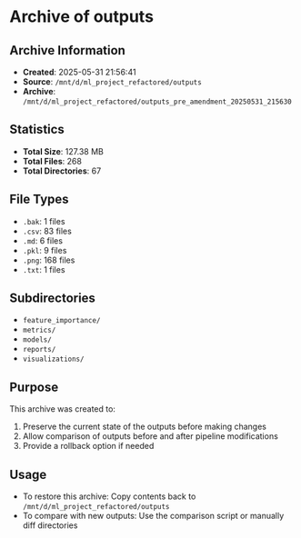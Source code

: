 # Archive of outputs

## Archive Information
- **Created**: 2025-05-31 21:56:41
- **Source**: `/mnt/d/ml_project_refactored/outputs`
- **Archive**: `/mnt/d/ml_project_refactored/outputs_pre_amendment_20250531_215630`

## Statistics
- **Total Size**: 127.38 MB
- **Total Files**: 268
- **Total Directories**: 67

## File Types
- `.bak`: 1 files
- `.csv`: 83 files
- `.md`: 6 files
- `.pkl`: 9 files
- `.png`: 168 files
- `.txt`: 1 files

## Subdirectories
- `feature_importance/`
- `metrics/`
- `models/`
- `reports/`
- `visualizations/`

## Purpose
This archive was created to:
1. Preserve the current state of the outputs before making changes
2. Allow comparison of outputs before and after pipeline modifications
3. Provide a rollback option if needed

## Usage
- To restore this archive: Copy contents back to `/mnt/d/ml_project_refactored/outputs`
- To compare with new outputs: Use the comparison script or manually diff directories
